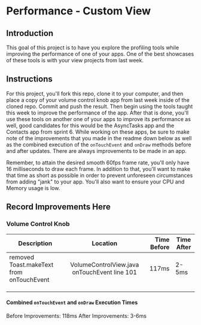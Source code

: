 # Performance - Custom View

## Introduction

This goal of this project is to have you explore the profiling tools while improving the performance of one of your apps. One of the best showcases of these tools is with your view projects from last week.

## Instructions

For this project, you'll fork this repo, clone it to your computer, and then place a copy of your volume control knob app from last week inside of the cloned repo. Commit and push the result. Then begin using the tools taught this week to improve the performance of the app. After that is done, you'll use these tools on another one of your apps to improve its performance as well, good candidates for this would be the AsyncTasks app and the Contacts app from sprint 6. While working on these apps, be sure to make note of the improvements that you made in the readme down below as well as the combined execution of the `onTouchEvent` and `onDraw` methods before and after updates. There are always improvements to be made in an app.

Remember, to attain the desired smooth 60fps frame rate, you'll only have 16 milliseconds to draw each frame. In addition to that, you'll want to make that time as short as possible in order to prevent unforeseen circumstances from adding "jank" to your app. You'll also want to ensure your CPU and Memory usage is low.

## Record Improvements Here
### Volume Control Knob

| Description                              |                 Location                 | Time Before | Time After |
| ---------------------------------------- | :--------------------------------------: | ----------: | ---------- |
| removed Toast.makeText from onTouchEvent | VolumeControlView.java onTouchEvent line 101|    117ms | 2-5ms      |
|                                          |                                          |             |            |
|                                          |                                          |             |            |
|                                          |                                          |             |            |
#### Combined `onTouchEvent` and `onDraw` Execution Times
Before Improvements:
118ms
After Improvements:
3-6ms
